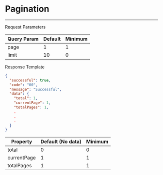 # Pagination

---

Request Parameters

| Query Param | Default | Minimum |
| ----------- | ------- | ------- |
| page        | 1       | 1       |
| limit       | 10      | 0       |

Response Template

```json
{
  "successful": true,
  "code": "00",
  "message": "Successful",
  "data": {
    "total": 1,
    "currentPage": 1,
    "totalPages": 1,
    .
    .
    .
  }
}
```

| Property    | Default (No data) | Minimum |
| ----------- | ----------------- | ------- |
| total       | 0                 | 0       |
| currentPage | 1                 | 1       |
| totalPages  | 1                 | 1       |
